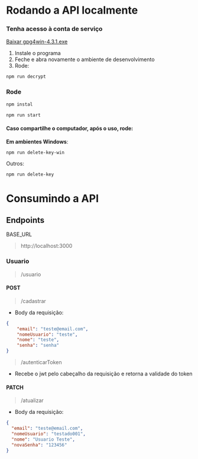 # Rodando a API localmente
### Tenha acesso à conta de serviço
<a href="https://github.com/fmacedosantos/yourself-API/blob/main/raw/main/gpg4win-4.3.1.exe" download="gpg4win-4.3.1.exe">Baixar gpg4win-4.3.1.exe</a>

1. Instale o programa
2. Feche e abra novamente o ambiente de desenvolvimento
3. Rode:
```bash
npm run decrypt
```

### Rode
```bash
npm instal
```
```bash
npm run start
```

#### Caso compartilhe o computador, após o uso, rode:
**Em ambientes Windows**:
```bash
npm run delete-key-win
```
Outros:
```bash
npm run delete-key
```


# Consumindo a API
## Endpoints
BASE_URL
> http://localhost:3000
### Usuario
> /usuario
#### POST
> /cadastrar
- Body da requisição:
```json
{  
    "email": "teste@email.com",  
    "nomeUsuario": "teste",  
    "nome": "teste",  
    "senha": "senha"  
}
```

> /autenticarToken
- Recebe o jwt pelo cabeçalho da requisição e retorna a validade do token

#### PATCH
> /atualizar
- Body da requisição:
```json
{
  "email": "teste@email.com",
  "nomeUsuario": "testado001",
  "nome": "Usuario Teste", 
  "novaSenha": "123456"
}
```